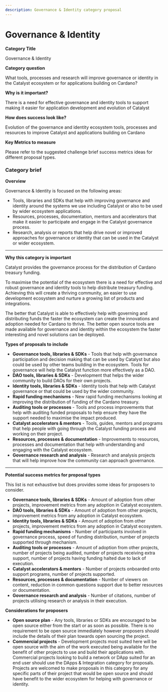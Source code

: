```yaml
---
description: Governance & Identity category proposal
---
```


# Governance & Identity

**Category Title**

Governance & Identity

**Category question**

What tools, processes and research will improve governance or identity in the Catalyst ecosystem or for applications building on Cardano?

**Why is it important?**

There is a need for effective governance and identity tools to support making it easier for application development and evolution of Catalyst

**How does success look like?**

Evolution of the governance and identity ecosystem tools, processes and resources to improve Catalyst and applications building on Cardano

**Key Metrics to measure**

Please refer to the suggested challenge brief success metrics ideas for different proposal types.



### **Category brief**

**Overview**

Governance & Identity is focused on the following areas:

* Tools, libraries and SDKs that help with improving governance and identity around the systems we use including Catalyst or also to be used by wider ecosystem applications.&#x20;
* Resources, processes, documentation, mentors and accelerators that make it easier to participate and engage in the Catalyst governance process.
* Research, analysis or reports that help drive novel or improved approaches for governance or identity that can be used in the Catalyst or wider ecosystem.

****

**Why this category is important**

Catalyst provides the governance process for the distribution of Cardano treasury funding.&#x20;

To maximise the potential of the ecosystem there is a need for effective and robust governance and identity tools to help distribute treasury funding. Achieving this will create a thriving community, an easier to use development ecosystem and nurture a growing list of products and integrations.

The better that Catalyst is able to effectively help with governing and distributing funds the faster the ecosystem can create the innovations and adoption needed for Cardano to thrive. The better open source tools are made available for governance and identity within the ecosystem the faster interesting and novel solutions can be deployed.



**Types of proposals to include**

* **Governance tools, libraries & SDKs** - Tools that help with governance participation and decision making that can be used by Catalyst but also could be used by other teams building in the ecosystem. Tools for governance will help the Catalyst function more effectively as a DAO.
* **DAO tools, libraries & SDKs** - Development that helps the wider community to build DAOs for their own projects.
* **Identity tools, libraries & SDKs** - Identity tools that help with Catalyst governance or that could be used by the wider community.
* **Rapid funding mechanisms** - New rapid funding mechanisms looking at improving the distribution of funding of the Cardano treasury.
* **Auditing tools or processes** - Tools and process improvements that help with auditing funded proposals to help ensure they have the support needed to maximise the impact produced.
* **Catalyst accelerators & mentors** - Tools, guides, mentors and programs that help people with going through the Catalyst funding process and working on their project.&#x20;
* **Resources, processes & documentation** - Improvements to resources, processes and documentation that help with understanding and engaging with the Catalyst ecosystem.
* **Governance research and analysis** - Research and analysis projects that will help improve how the community can approach governance.

****

**Potential success metrics for proposal types**

This list is not exhaustive but does provides some ideas for proposers to consider.

* **Governance tools, libraries & SDKs** - Amount of adoption from other projects, improvement metrics from any adoption in Catalyst ecosystem.
* **DAO tools, libraries & SDKs** - Amount of adoption from other projects, improvement metrics from any adoption in Catalyst ecosystem.
* **Identity tools, libraries & SDKs** - Amount of adoption from other projects, improvement metrics from any adoption in Catalyst ecosystem.
* **Rapid funding mechanisms** - Number of participants involved in governance process, speed of funding distribution, number of projects supported through mechanism.
* **Auditing tools or processes** - Amount of adoption from other projects, number of projects being audited, number of projects receiving extra support, number of projects having funding halted due to lack of execution.
* **Catalyst accelerators & mentors** - Number of projects onboarded onto support programs, number of projects supported.
* **Resources, processes & documentation** - Number of viewers on content, reduction in common questions support due to better resources or documentation.
* **Governance research and analysis** - Number of citations, number of projects utilising research or analysis in their execution.



**Considerations for proposers**

* **Open source plan** - Any tools, libraries or SDKs are encouraged to be open source either from the start or as soon as possible. There is no requirement to be open source immediately however proposers should include the details of their plan towards open sourcing the project.
* **Commercial projects** - Development projects most suited here will be open source with the aim of the work executed being available for the benefit of other projects to use and build their applications with. Commercial projects looking to build a network or DApp suited for an end user should use the DApps & Integration category for proposals. Projects are welcomed to make proposals in this category for any specific parts of their project that would be open source and should have benefit to the wider ecosystem for helping with governance or identity.
